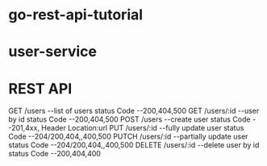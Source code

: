 # go-rest-api-tutorial



# user-service

# REST API



GET /users --list of users                status Code --200,404,500
GET /users/:id --user by id               status Code --200,404,500 
POST /users --create user                 status Code --201,4xx, Header Location:url
PUT /users/:id --fully update user        status Code --204/200,404,,400,500
PUTCH /users/:id --partially update user  status Code --204/200,404,,400,500
DELETE /users/:id --delete user by id     status Code --200,404,400 
